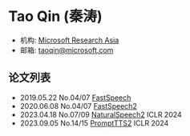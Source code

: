 # Tao Qin (秦涛)

- 机构: [Microsoft Research Asia](../Institutions/Microsoft.md)
- 邮箱: <taoqin@microsoft.com>

## 论文列表

- 2019.05.22 No.04/07 [FastSpeech](../Models/TTS2_Acoustic/2019.05.22_FastSpeech.md)
- 2020.06.08 No.04/07 [FastSpeech2](../Models/TTS2_Acoustic/2020.06.08_FastSpeech2.md)
- 2023.04.18 No.07/09 [NaturalSpeech2](../Models/Diffusion/2023.04.18_NaturalSpeech2.md) ICLR 2024
- 2023.09.05 No.14/15 [PromptTTS2](../Models/Prompt/2023.09.05_PromptTTS2.md) ICLR 2024